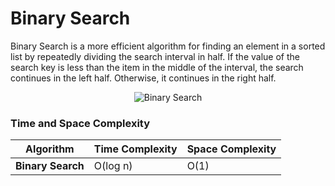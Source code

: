 # Binary Search

Binary Search is a more efficient algorithm for finding an element in a sorted list by repeatedly dividing the search interval in half. If the value of the search key is less than the item in the middle of the interval, the search continues in the left half. Otherwise, it continues in the right half.

<p align="center">
  <img src="https://media.geeksforgeeks.org/wp-content/uploads/20240506155201/binnary-search-.webp" alt="Binary Search">
</p>

### Time and Space Complexity

| **Algorithm**     | **Time Complexity** | **Space Complexity** |
|-------------------|---------------------|----------------------|
| **Binary Search**  | O(log n)            | O(1)                 |
